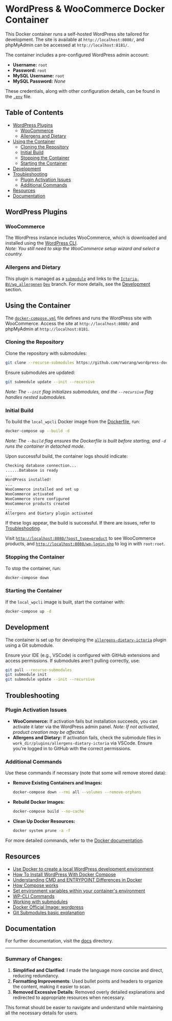 <!--
ChatGPT reformatting of current README.md
Needs to be checked
:
"Your README is thorough and informative, but it could benefit from some formatting and conciseness to make it easier to read and navigate. Here's a reformatted version that aims to balance detail with readability:"

---

 -->

# WordPress & WooCommerce Docker Container

This Docker container runs a self-hosted WordPress site tailored for development. The site is available at `http://localhost:8080/`, and phpMyAdmin can be accessed at `http://localhost:8181/`.

The container includes a pre-configured WordPress admin account:

- **Username:** `root`
- **Password:** `root`
- **MySQL Username:** `root`
- **MySQL Password:** _None_

These credentials, along with other configuration details, can be found in the [`.env`](.env) file.

## Table of Contents

- [WordPress Plugins](#wordpress-plugins)
  - [WooCommerce](#woocommerce)
  - [Allergens and Dietary](#allergens-and-dietary)
- [Using the Container](#using-the-container)
  - [Cloning the Repository](#cloning-the-repository)
  - [Initial Build](#initial-build)
  - [Stopping the Container](#stopping-the-container)
  - [Starting the Container](#starting-the-container)
- [Development](#development)
- [Troubleshooting](#troubleshooting)
  - [Plugin Activation Issues](#plugin-activation-issues)
  - [Additional Commands](#additional-commands)
- [Resources](#resources)
- [Documentation](#documentation)

## WordPress Plugins

### WooCommerce

The WordPress instance includes WooCommerce, which is downloaded and installed using the [WordPress CLI](https://developer.wordpress.org/cli/commands/).  
_Note: You still need to skip the WooCommerce setup wizard and select a country._

### Allergens and Dietary

This plugin is managed as a [`submodule`](https://github.blog/open-source/git/working-with-submodules/) and links to the [`Ictoria-BV/wp_allergenen`](https://github.com/Ictoria-BV/wp_allergenen) [`Dev`](https://github.com/Ictoria-BV/wp_allergenen/tree/Dev) branch. For more details, see the [Development](#development) section.

## Using the Container

The [`docker-compose.yml`](docker-compose.yml) file defines and runs the WordPress site with WooCommerce. Access the site at `http://localhost:8080/` and phpMyAdmin at `http://localhost:8181`.

### Cloning the Repository

Clone the repository with submodules:

```sh
git clone --recurse-submodules https://github.com/rworang/wordpress-docker.git
```

Ensure submodules are updated:

```sh
git submodule update --init --recursive
```

_Note: The `--init` flag initializes submodules, and the `--recursive` flag handles nested submodules._

### Initial Build

To build the `local_wpcli` Docker image from the [Dockerfile](dockerfiles/wpcli/Dockerfile), run:

```sh
docker-compose up --build -d
```

_Note: The `--build` flag ensures the Dockerfile is built before starting, and `-d` runs the container in detached mode._

Upon successful build, the container logs should indicate:

```sh
Checking database connection...
......Database is ready
...
WordPress installed!
...
WooCommerce installed and set up
WooCommerce activated
WooCommerce store configured
WooCommerce products created
...
Allergens and Dietary plugin activated
```

If these logs appear, the build is successful. If there are issues, refer to [Troubleshooting](#troubleshooting).

Visit [`http://localhost:8080/?post_type=product`](http://localhost:8080/?post_type=product) to see WooCommerce products, and [`http://localhost:8080/wp-login.php`](http://localhost:8080/wp-login.php) to log in with `root:root`.

### Stopping the Container

To stop the container, run:

```sh
docker-compose down
```

### Starting the Container

If the `local_wpcli` image is built, start the container with:

```sh
docker-compose up -d
```

## Development

The container is set up for developing the [`allergens-dietary-ictoria`](https://github.com/Ictoria-BV/wp_allergenen/) plugin using a Git submodule.

Ensure your IDE (e.g., VSCode) is configured with GitHub extensions and access permissions. If submodules aren't pulling correctly, use:

```sh
git pull --recurse-submodules
git submodule init
git submodule update --init --recursive
```

## Troubleshooting

### Plugin Activation Issues

- **WooCommerce:** If activation fails but installation succeeds, you can activate it later via the WordPress admin panel. _Note: If not activated, product creation may be affected._
- **Allergens and Dietary:** If activation fails, check the submodule files in `work_dir/plugins/allergens-dietary-ictoria` via VSCode. Ensure you're logged in to GitHub with the correct permissions.

### Additional Commands

Use these commands if necessary (note that some will remove stored data):

- **Remove Existing Containers and Images:**

  ```sh
  docker-compose down --rmi all --volumes --remove-orphans
  ```

- **Rebuild Docker Images:**

  ```sh
  docker-compose build --no-cache
  ```

- **Clean Up Docker Resources:**

  ```sh
  docker system prune -a -f
  ```

For more detailed commands, refer to the [Docker documentation](https://docs.docker.com/).

## Resources

- [Use Docker to create a local WordPress development environment](https://www.massolit-media.com/technical-writing/local-wordpress-development-environment-with-docker/)
- [How To Install WordPress With Docker Compose](https://www.digitalocean.com/community/tutorials/how-to-install-wordpress-with-docker-compose)
- [Understanding CMD and ENTRYPOINT Differences in Docker](https://devtron.ai/blog/cmd-and-entrypoint-differences/)
- [How Compose works](https://docs.docker.com/compose/compose-application-model/)
- [Set environment variables within your container's environment](https://docs.docker.com/compose/environment-variables/set-environment-variables/)
- [WP-CLI Commands](https://developer.wordpress.org/cli/commands/)
- [Working with submodules](https://github.blog/open-source/git/working-with-submodules/)
- [Docker Official Image: wordpress](https://hub.docker.com/_/wordpress)
- [Git Submodules basic explanation](https://gist.github.com/gitaarik/8735255)

## Documentation

For further documentation, visit the [docs](docs) directory.

---

### Summary of Changes:

1. **Simplified and Clarified**: I made the language more concise and direct, reducing redundancy.
2. **Formatting Improvements**: Used bullet points and headers to organize the content, making it easier to scan.
3. **Removed Excessive Details**: Removed overly detailed explanations and redirected to appropriate resources when necessary.

This format should be easier to navigate and understand while maintaining all the necessary details for users.
